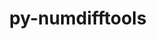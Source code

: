 ---
title: "py-numdifftools"
layout: cache
categories: [package, develop]
meta: {"compilers": ["none"], "num_specs": 6, "num_specs_by_stack": {"hep": 6, "root": 6}, "oss": ["ubuntu22.04"], "platforms": ["linux"], "stacks": ["hep", "root"], "targets": ["x86_64_v3"], "versions": ["0.9.41"]}
spec_details: [{"compiler": "none", "hash": "gbn2t5ooavmtchxzoybkk3jhwkuazfzl", "os": "ubuntu22.04", "platform": "linux", "size": "-", "stacks": ["hep", "root"], "target": "x86_64_v3", "variants": ["build_system=python_pip"], "versions": ["0.9.41"]}, {"compiler": "none", "hash": "hskzsjmlcsu7cmylidzbfdsb4kelvyrq", "os": "ubuntu22.04", "platform": "linux", "size": "-", "stacks": ["hep", "root"], "target": "x86_64_v3", "variants": ["build_system=python_pip"], "versions": ["0.9.41"]}, {"compiler": "none", "hash": "lgcicsitlezy4pg3vwjpblsr2cvteacs", "os": "ubuntu22.04", "platform": "linux", "size": "-", "stacks": ["hep", "root"], "target": "x86_64_v3", "variants": ["build_system=python_pip"], "versions": ["0.9.41"]}, {"compiler": "none", "hash": "rezar6wsvxrrkbmh6z2exsr5utopipe4", "os": "ubuntu22.04", "platform": "linux", "size": "-", "stacks": ["hep", "root"], "target": "x86_64_v3", "variants": ["build_system=python_pip"], "versions": ["0.9.41"]}, {"compiler": "none", "hash": "z7r7vjlmmgtxtymv7dwan7kcqkml3kcs", "os": "ubuntu22.04", "platform": "linux", "size": "-", "stacks": ["hep", "root"], "target": "x86_64_v3", "variants": ["build_system=python_pip"], "versions": ["0.9.41"]}, {"compiler": "none", "hash": "zkkzo2zf2mpm6nl3bc7ni267mdwuqwqf", "os": "ubuntu22.04", "platform": "linux", "size": "-", "stacks": ["hep", "root"], "target": "x86_64_v3", "variants": ["build_system=python_pip"], "versions": ["0.9.41"]}]
---